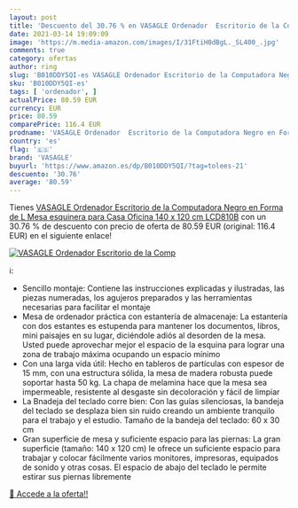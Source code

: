 ```yaml
---
layout: post
title: 'Descuento del 30.76 % en VASAGLE Ordenador  Escritorio de la Comp'
date: 2021-03-14 19:09:09
image: 'https://m.media-amazon.com/images/I/31FtiH0dBgL._SL400_.jpg'
comments: true
category: ofertas
author: ring
slug: 'B010DDY5QI-es VASAGLE Ordenador Escritorio de la Computadora Negro en...'
sku: 'B010DDY5QI-es'
tags: [ 'ordenador', ]
actualPrice: 80.59 EUR
currency: EUR
price: 80.59
comparePrice: 116.4 EUR
prodname: 'VASAGLE Ordenador  Escritorio de la Computadora Negro en Forma de L  Mesa esquinera para Casa Oficina 140 x 120 cm LCD810B'
country: 'es'
flag: '🇪🇸'
brand: 'VASAGLE'
buyurl: 'https://www.amazon.es/dp/B010DDY5QI/?tag=tolees-21'
descuento: '30.76'
average: '80.59'
---
```


Tienes [VASAGLE Ordenador  Escritorio de la Computadora Negro en Forma de L  Mesa esquinera para Casa Oficina 140 x 120 cm LCD810B](https://www.amazon.es/dp/B010DDY5QI/?tag=tolees-21) con un 30.76 % de descuento con precio de oferta de 80.59 EUR (original: 116.4 EUR) en el siguiente enlace!

[![VASAGLE Ordenador  Escritorio de la Comp](https://m.media-amazon.com/images/I/31FtiH0dBgL._SL400_.jpg)](https://www.amazon.es/dp/B010DDY5QI/?tag=tolees-21)

ℹ️:

- Sencillo montaje: Contiene las instrucciones explicadas y ilustradas, las piezas numeradas, los agujeros preparados y las herramientas necesarias para facilitar el montaje
- Mesa de ordenador práctica con estantería de almacenaje: La estantería con dos estantes es estupenda para mantener los documentos, libros, mini paisajes en su lugar, diciéndole adiós al desorden de la mesa. Usted puede aprovechar mejor el espacio de la esquina para lograr una zona de trabajo máxima ocupando un espacio mínimo
- Con una larga vida útil: Hecho en tableros de partículas con espesor de 15 mm, con una estructura sólida, la mesa de madera robusta puede soportar hasta 50 kg. La chapa de melamina hace que la mesa sea impermeable, resistente al desgaste sin decoloración y fácil de limpiar
- La Bnadeja del teclado corre bien: Con las guías silenciosas, la bandeja del teclado se desplaza bien sin ruido creando un ambiente tranquilo para el trabajo y el estudio. Tamaño de la bandeja del teclado: 60 x 30 cm
- Gran superficie de mesa y suficiente espacio para las piernas: La gran superficie (tamaño: 140 x 120 cm) le ofrece un suficiente espacio para trabajar y colocar fácilmente varios monitores, impresoras, equipados de sonido y otras cosas. El espacio de abajo del teclado le permite estirar sus piernas libremente

[🛒 Accede a la oferta!!](https://www.amazon.es/dp/B010DDY5QI/?tag=tolees-21)
